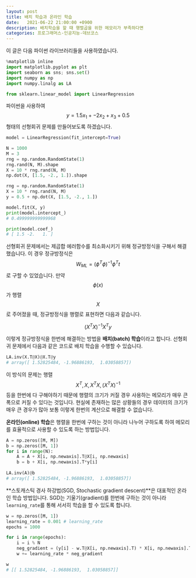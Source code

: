 ```yaml
---
layout: post
title: 배치 학습과 온라인 학습
date:   2021-06-22 21:00:00 +0900
description: 배치학습을 할 때 행렬곱을 위한 메모리가 부족하다면
categories: 프로그래머스-인공지능-데브코스
---
```


이 글은 다음 파이썬 라이브러리들을 사용하였습니다.

```python
%matplotlib inline
import matplotlib.pyplot as plt
import seaborn as sns; sns.set()
import numpy as np
import numpy.linalg as LA

from sklearn.linear_model import LinearRegression
```

파이썬을 사용하여 $$y = 1.5x_1 + -2x_2 + x_3 + 0.5$$ 형태의 선형회귀 문제를 만들어보도록 하겠습니다.

```python
model = LinearRegression(fit_intercept=True)

N = 1000
M = 3
rng = np.random.RandomState(1)
rng.rand(N, M).shape
X = 10 * rng.rand(N, M)
np.dot(X, [1.5, -2., 1.]).shape

rng = np.random.RandomState(1)
X = 10 * rng.rand(N, M)
y = 0.5 + np.dot(X, [1.5, -2., 1.])

model.fit(X, y)
print(model.intercept_)
# 0.499999999999968

print(model.coef_)
# [ 1.5 -2.   1. ]
```

선형회귀 문제에서는 제곱합 에러함수를 최소화시키기 위해 정규방정식을 구해서 해결했습니다. 이 경우 정규방정식은 $$W_{ML} = (\phi^T\phi)^{-1}\phi^Tt$$로 구할 수 있었습니다. 만약 $$\phi(x)$$가 행렬 $$X$$로 주어졌을 때, 정규방정식을 행렬로 표현하면 다음과 같습니다.

$$(X^TX)^{-1}X^Ty$$

이렇게 정규방정식을 한번에 해결하는 방법을 **배치(batch) 학습**이라고 합니다. 선형회귀 문제에서 다음과 같은 코드로 배치 학습을 수행할 수 있습니다.

```python
LA.inv(X.T@X)@X.T@y
# array([ 1.52825484, -1.96886193,  1.03058857])
```

이 방식의 문제는 행렬 $$X^T, X, X^TX, (X^TX)^{-1}$$ 등을 한번에 다 구해야하기 때문에 행렬의 크기가 커질 경우 사용하는 메모리가 매우 큰 폭으로 커질 수 있다는 것입니다. 현실에 존재하는 많은 상황들의 경우 데이터의 크기가 매우 큰 경우가 많아 보통 이렇게 한번의 계산으로 해결할 수 없습니다.

**온라인(online) 학습**은 행렬을 한번에 구하는 것이 아니라 나누어 구하도록 하여 메모리를 효율적으로 사용할 수 있도록 하는 방법입니다.

```python
A = np.zeros([M, M])
b = np.zeros([M, 1])
for i in range(N):
    A = A + X[i, np.newaxis].T@X[i, np.newaxis]
    b = b + X[i, np.newaxis].T*y[i]
    
LA.inv(A)@b
# array([ 1.52825484, -1.96886193,  1.03058857])
```

**스토캐스틱 경사 하강법(SGD, Stochastic gradient descent)**은 대표적인 온라인 학습 방법입니다. SGD는 기울기(gradient)를 한번에 구하는 것이 아니라 `learning_rate`를 통해 서서히 학습을 할 수 있도록 합니다.

```python
w = np.zeros([M, 1])
learning_rate = 0.001 # learning_rate
epochs = 1000

for i in range(epochs):
    i = i % N
    neg_gradient = (y[i] - w.T@X[i, np.newaxis].T) * X[i, np.newaxis].T
    w += learning_rate * neg_gradient

w
# [[ 1.52825484, -1.96886193,  1.03058857]]
```
